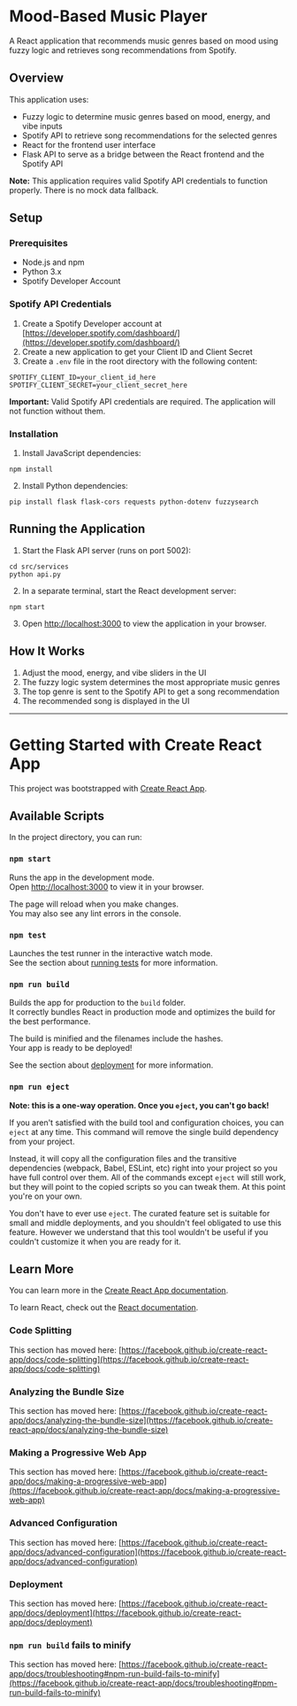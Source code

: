 # Mood-Based Music Player

A React application that recommends music genres based on mood using fuzzy logic and retrieves song recommendations from Spotify.

## Overview

This application uses:
- Fuzzy logic to determine music genres based on mood, energy, and vibe inputs
- Spotify API to retrieve song recommendations for the selected genres
- React for the frontend user interface
- Flask API to serve as a bridge between the React frontend and the Spotify API

**Note:** This application requires valid Spotify API credentials to function properly. There is no mock data fallback.

## Setup

### Prerequisites

- Node.js and npm
- Python 3.x
- Spotify Developer Account

### Spotify API Credentials

1. Create a Spotify Developer account at [https://developer.spotify.com/dashboard/](https://developer.spotify.com/dashboard/)
2. Create a new application to get your Client ID and Client Secret
3. Create a `.env` file in the root directory with the following content:
```
SPOTIFY_CLIENT_ID=your_client_id_here
SPOTIFY_CLIENT_SECRET=your_client_secret_here
```

**Important:** Valid Spotify API credentials are required. The application will not function without them.

### Installation

1. Install JavaScript dependencies:
```
npm install
```

2. Install Python dependencies:
```
pip install flask flask-cors requests python-dotenv fuzzysearch
```

## Running the Application

1. Start the Flask API server (runs on port 5002):
```
cd src/services
python api.py
```

2. In a separate terminal, start the React development server:
```
npm start
```

3. Open [http://localhost:3000](http://localhost:3000) to view the application in your browser.

## How It Works

1. Adjust the mood, energy, and vibe sliders in the UI
2. The fuzzy logic system determines the most appropriate music genres
3. The top genre is sent to the Spotify API to get a song recommendation
4. The recommended song is displayed in the UI

---

# Getting Started with Create React App

This project was bootstrapped with [Create React App](https://github.com/facebook/create-react-app).

## Available Scripts

In the project directory, you can run:

### `npm start`

Runs the app in the development mode.\
Open [http://localhost:3000](http://localhost:3000) to view it in your browser.

The page will reload when you make changes.\
You may also see any lint errors in the console.

### `npm test`

Launches the test runner in the interactive watch mode.\
See the section about [running tests](https://facebook.github.io/create-react-app/docs/running-tests) for more information.

### `npm run build`

Builds the app for production to the `build` folder.\
It correctly bundles React in production mode and optimizes the build for the best performance.

The build is minified and the filenames include the hashes.\
Your app is ready to be deployed!

See the section about [deployment](https://facebook.github.io/create-react-app/docs/deployment) for more information.

### `npm run eject`

**Note: this is a one-way operation. Once you `eject`, you can't go back!**

If you aren't satisfied with the build tool and configuration choices, you can `eject` at any time. This command will remove the single build dependency from your project.

Instead, it will copy all the configuration files and the transitive dependencies (webpack, Babel, ESLint, etc) right into your project so you have full control over them. All of the commands except `eject` will still work, but they will point to the copied scripts so you can tweak them. At this point you're on your own.

You don't have to ever use `eject`. The curated feature set is suitable for small and middle deployments, and you shouldn't feel obligated to use this feature. However we understand that this tool wouldn't be useful if you couldn't customize it when you are ready for it.

## Learn More

You can learn more in the [Create React App documentation](https://facebook.github.io/create-react-app/docs/getting-started).

To learn React, check out the [React documentation](https://reactjs.org/).

### Code Splitting

This section has moved here: [https://facebook.github.io/create-react-app/docs/code-splitting](https://facebook.github.io/create-react-app/docs/code-splitting)

### Analyzing the Bundle Size

This section has moved here: [https://facebook.github.io/create-react-app/docs/analyzing-the-bundle-size](https://facebook.github.io/create-react-app/docs/analyzing-the-bundle-size)

### Making a Progressive Web App

This section has moved here: [https://facebook.github.io/create-react-app/docs/making-a-progressive-web-app](https://facebook.github.io/create-react-app/docs/making-a-progressive-web-app)

### Advanced Configuration

This section has moved here: [https://facebook.github.io/create-react-app/docs/advanced-configuration](https://facebook.github.io/create-react-app/docs/advanced-configuration)

### Deployment

This section has moved here: [https://facebook.github.io/create-react-app/docs/deployment](https://facebook.github.io/create-react-app/docs/deployment)

### `npm run build` fails to minify

This section has moved here: [https://facebook.github.io/create-react-app/docs/troubleshooting#npm-run-build-fails-to-minify](https://facebook.github.io/create-react-app/docs/troubleshooting#npm-run-build-fails-to-minify)
